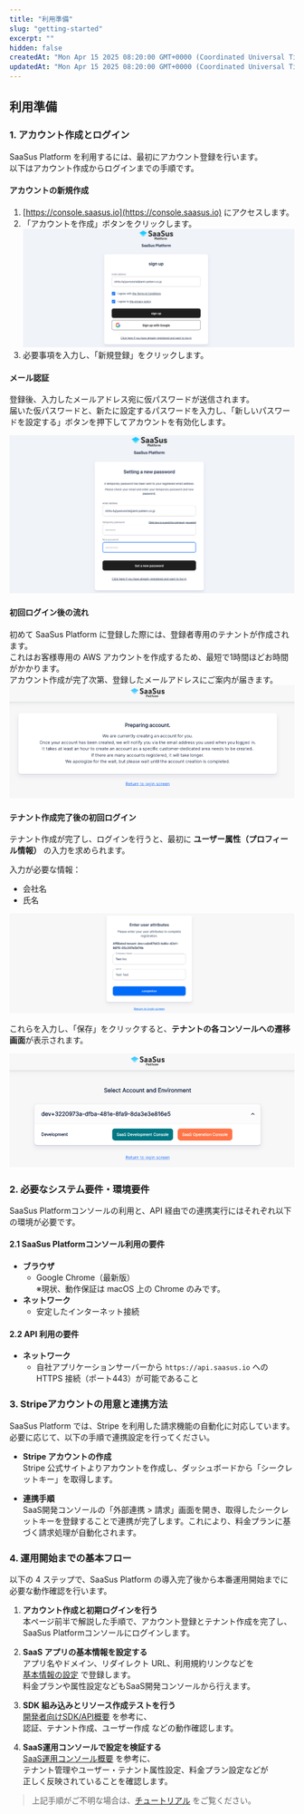 ```yaml
---
title: "利用準備"
slug: "getting-started"
excerpt: ""
hidden: false
createdAt: "Mon Apr 15 2025 08:20:00 GMT+0000 (Coordinated Universal Time)"
updatedAt: "Mon Apr 15 2025 08:20:00 GMT+0000 (Coordinated Universal Time)"
---
```


## 利用準備

### 1. アカウント作成とログイン

SaaSus Platform を利用するには、最初にアカウント登録を行います。  
以下はアカウント作成からログインまでの手順です。

#### アカウントの新規作成

1. [https://console.saasus.io](https://console.saasus.io) にアクセスします。
2. 「アカウントを作成」ボタンをクリックします。  
   ![01](/ja/img/part-3/getting-started/getting_started-01.png)
3. 必要事項を入力し、「新規登録」をクリックします。

#### メール認証

登録後、入力したメールアドレス宛に仮パスワードが送信されます。  
届いた仮パスワードと、新たに設定するパスワードを入力し、「新しいパスワードを設定する」ボタンを押下してアカウントを有効化します。

![02](/ja/img/part-3/getting-started/getting_started-02.png)


#### 初回ログイン後の流れ

初めて SaaSus Platform に登録した際には、登録者専用のテナントが作成されます。  
これはお客様専用の AWS アカウントを作成するため、最短で1時間ほどお時間がかかります。  
アカウント作成が完了次第、登録したメールアドレスにご案内が届きます。
![03](/ja/img/part-3/getting-started/getting_started-03.png)

#### テナント作成完了後の初回ログイン

テナント作成が完了し、ログインを行うと、最初に **ユーザー属性（プロフィール情報）** の入力を求められます。

入力が必要な情報：

- 会社名
- 氏名

![04](/ja/img/part-3/getting-started/getting_started-04.png)

これらを入力し、「保存」をクリックすると、**テナントの各コンソールへの遷移画面**が表示されます。

![05](/ja/img/part-3/getting-started/getting_started-05.png)

### 2. 必要なシステム要件・環境要件

SaaSus Platformコンソールの利用と、API 経由での連携実行にはそれぞれ以下の環境が必要です。

#### 2.1 SaaSus Platformコンソール利用の要件

- **ブラウザ**  
  - Google Chrome（最新版）  
    ※現状、動作保証は macOS 上の Chrome のみです。  
- **ネットワーク**  
  - 安定したインターネット接続  

#### 2.2 API 利用の要件

- **ネットワーク**  
  - 自社アプリケーションサーバーから `https://api.saasus.io` への HTTPS 接続（ポート443）が可能であること  

### 3. Stripeアカウントの用意と連携方法

SaaSus Platform では、Stripe を利用した請求機能の自動化に対応しています。必要に応じて、以下の手順で連携設定を行ってください。

- **Stripe アカウントの作成**  
  Stripe 公式サイトよりアカウントを作成し、ダッシュボードから「シークレットキー」を取得します。

- **連携手順**  
  SaaS開発コンソールの「外部連携 > 請求」画面を開き、取得したシークレットキーを登録することで連携が完了します。これにより、料金プランに基づく請求処理が自動化されます。

### 4. 運用開始までの基本フロー

以下の 4 ステップで、SaaSus Platform の導入完了後から本番運用開始までに必要な動作確認を行います。

1. **アカウント作成と初期ログインを行う**  
   本ページ前半で解説した手順で、アカウント登録とテナント作成を完了し、SaaSus Platformコンソールにログインします。

2. **SaaS アプリの基本情報を設定する**  
   アプリ名やドメイン、リダイレクト URL、利用規約リンクなどを  
   [基本情報の設定](/ja/docs/part-4/application-settings/basic-app-settings) で登録します。  
   料金プランや属性設定などもSaaS開発コンソールから行えます。

3. **SDK 組み込みとリソース作成テストを行う**  
   [開発者向けSDK/API概要](/ja/docs/part-6/developer-sdk-api-overview) を参考に、  
   認証、テナント作成、ユーザー作成 などの動作確認します。

4. **SaaS運用コンソールで設定を検証する**  
   [SaaS運用コンソール概要](/ja/docs/part-5/operations-console-overview) を参考に、  
   テナント管理やユーザー・テナント属性設定、料金プラン設定などが  
   正しく反映されていることを確認します。

> 上記手順がご不明な場合は、[チュートリアル](/ja/docs/tutorial/tutorial-introduction) をご覧ください。